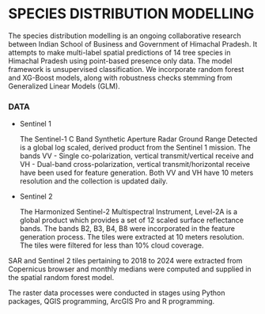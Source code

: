 # SPECIES DISTRIBUTION MODELLING
The species distribution modelling is an ongoing collaborative research between Indian School of Business and Government of Himachal Pradesh. It attempts to make multi-label spatial predictions of 14 tree species in Himachal Pradesh using point-based presence only data. The model framework is unsupervised classification. We incorporate random forest and XG-Boost models, along with robustness checks stemming from Generalized Linear Models (GLM).

### DATA
- Sentinel 1  

    The Sentinel-1 C Band Synthetic Aperture Radar Ground Range Detected is a global log scaled, derived product from the Sentinel 1 mission. The bands VV - Single co-polarization, vertical transmit/vertical receive and VH - Dual-band cross-polarization, vertical transmit/horizontal receive have been used for feature generation. Both VV and VH have 10 meters resolution and the collection is updated daily.  

- Sentinel 2  

    The Harmonized Sentinel-2 Multispectral Instrument, Level-2A is a global product which provides a set of 12 scaled surface reflectance bands. The bands B2, B3, B4, B8 were incorporated in the feature generation process. The tiles were extracted at 10 meters resolution. The tiles were filtered for less than 10% cloud coverage.  

SAR and Sentinel 2 tiles pertaining to 2018 to 2024 were extracted from Copernicus browser and monthly medians were computed and supplied in the spatial random forest model.  

The raster data processes were conducted in stages using Python packages, QGIS programming, ArcGIS Pro and R programming. 
